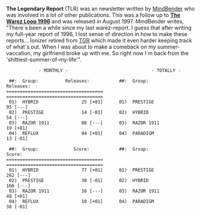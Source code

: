 **The Legendary Report** (TLR) was an newsletter written by [MindBender](/p/mindbender) who was involved in a lot of other publications. This was a follow up to **[The Warez Loop 1996](/g/the-warez-loop)** and was released in August 1997. MindBender writes, "There´s been a while since my last warez-report. I guess that after writing my full-year
report of 1996, I lost sense of direction in how to make these reports... Ionizer retired from [TGR](/g/the-game-review) which made it even harder keeping track of what´s out. When I was about to make a comeback on my summer-vaccation, my girlfriend broke up with me. So right now I´m back from the 'shittiest-summer-of-my-life'".

```
            - MONTHLY -                               - TOTALLY -

 ##:  Group:          Releases:           ##:  Group:          Releases:
====================================     ====================================
 01)  HYBRID                25 [+01]      01)  PRESTIGE              95 [---]
 02)  PRESTIGE              14 [-01]      02)  HYBRID                54 [---]
 03)  RAZOR 1911            08 [---]      03)  RAZOR 1911            19 [+01]
 04)  REFLUX                04 [+01]      04)  PARADIGM              13 [-01]

 ##:  Group:             Score:           ##:  Group:             Score:
====================================     ====================================
 01)  HYBRID                77 [+01]      01)  PRESTIGE             262 [---]
 02)  PRESTIGE              30 [-01]      02)  HYBRID               166 [---]
 03)  RAZOR 1911            16 [---]      03)  RAZOR 1911            48 [+01]
 04)  REFLUX                10 [+01]      04)  PARADIGM              38 [-01]
```